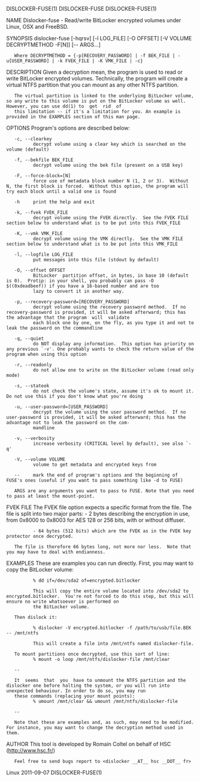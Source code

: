 DISLOCKER-FUSE(1)                                                                     DISLOCKER-FUSE                                                                     DISLOCKER-FUSE(1)

NAME
       Dislocker-fuse - Read/write BitLocker encrypted volumes under Linux, OSX and FreeBSD.

SYNOPSIS
       dislocker-fuse [-hqrsv] [-l LOG_FILE] [-O OFFSET] [-V VOLUME DECRYPTMETHOD -F[N]] [-- ARGS...]

       Where DECRYPTMETHOD = {-p[RECOVERY_PASSWORD] | -f BEK_FILE | -u[USER_PASSWORD] | -k FVEK_FILE | -K VMK_FILE | -c}

DESCRIPTION
       Given  a decryption mean, the program is used to read or write BitLocker encrypted volumes. Technically, the program will create a virtual NTFS partition that you can mount as any
       other NTFS partition.

       The virtual partition is linked to the underlying BitLocker volume, so any write to this volume is put on the BitLocker volume as well. However, you can use dd(1) to  get  rid  of
       this limitation -- if it's a limitation for you. An example is provided in the EXAMPLES section of this man page.

OPTIONS
       Program's options are described below:

       -c, --clearkey
              decrypt volume using a clear key which is searched on the volume (default)

       -f, --bekfile BEK_FILE
              decrypt volume using the bek file (present on a USB key)

       -F, --force-block=[N]
              force use of metadata block number N (1, 2 or 3).  Without N, the first block is forced.  Without this option, the program will try each block until a valid one is found

       -h     print the help and exit

       -k, --fvek FVEK_FILE
              decrypt volume using the FVEK directly.  See the FVEK FILE section below to understand what is to be put into this FVEK_FILE

       -K, --vmk VMK_FILE
              decrypt volume using the VMK directly.  See the VMK FILE section below to understand what is to be put into this VMK_FILE

       -l, --logfile LOG_FILE
              put messages into this file (stdout by default)

       -O, --offset OFFSET
              BitLocker  partition offset, in bytes, in base 10 (default is 0).  Protip: in your shell, you probably can pass -O $((0xdeadbeef)) if you have a 16-based number and are too
              lazy to convert it in another way.

       -p, --recovery-password=[RECOVERY_PASSWORD]
              decrypt volume using the recovery password method.  If no recovery-password is provided, it will be asked afterward; this has the advantage that the program  will  validate
              each block one by one, on the fly, as you type it and not to leak the password on the commandline

       -q, --quiet
              do NOT display any information.  This option has priority on any previous `-v'. One probably wants to check the return value of the program when using this option

       -r, --readonly
              do not allow one to write on the BitLocker volume (read only mode)

       -s, --stateok
              do not check the volume's state, assume it's ok to mount it.  Do not use this if you don't know what you're doing

       -u, --user-password=[USER_PASSWORD]
              decrypt the volume using the user password method.  If no user-password is provided, it will be asked afterward; this has the advantage not to leak the password on the com‐
              mandline

       -v, --verbosity
              increase verbosity (CRITICAL level by default), see also `-q'

       -V, --volume VOLUME
              volume to get metadata and encrypted keys from

       --     mark the end of program's options and the beginning of FUSE's ones (useful if you want to pass something like -d to FUSE)

       ARGS are any arguments you want to pass to FUSE. Note that you need to pass at least the mount-point.

FVEK FILE
       The FVEK file option expects a specific format from the file. The file is split into two major parts:
              - 2 bytes describing the encryption in use, from 0x8000 to 0x8003 for AES 128 or 256 bits, with or without diffuser.

              - 64 bytes (512 bits) which are the FVEK as in the FVEK key protector once decrypted.

       The file is therefore 66 bytes long, not more nor less.  Note that you may have to deal with endianness.

EXAMPLES
       These are examples you can run directly.  First, you may want to copy the BitLocker volume:

              % dd if=/dev/sda2 of=encrypted.bitlocker

              This will copy the entire volume located into /dev/sda2 to encrypted.bitlocker.  You're not forced to do this step, but this will ensure no write whatsoever is performed on
              the BitLocker volume.

       Then dislock it:

              % dislocker -V encrypted.bitlocker -f /path/to/usb/file.BEK -- /mnt/ntfs

              This will create a file into /mnt/ntfs named dislocker-file.

       To mount partitions once decrypted, use this sort of line:
              % mount -o loop /mnt/ntfs/dislocker-file /mnt/clear

       --

       It  seems  that  you  have to unmount the NTFS partition and the dislocker one before halting the system, or you will run into unexpected behaviour. In order to do so, you may run
       these commands (replacing your mount points):
              % umount /mnt/clear && umount /mnt/ntfs/dislocker-file

       --

       Note that these are examples and, as such, may need to be modified. For instance, you may want to change the decryption method used in them.

AUTHOR
       This tool is developed by Romain Coltel on behalf of HSC (http://www.hsc.fr/)

       Feel free to send bugs report to <dislocker __AT__ hsc __DOT__ fr>

Linux                                                                                   2011-09-07                                                                       DISLOCKER-FUSE(1)
